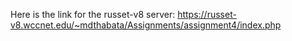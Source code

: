 Here is the link for the russet-v8 server: https://russet-v8.wccnet.edu/~mdthabata/Assignments/assignment4/index.php
